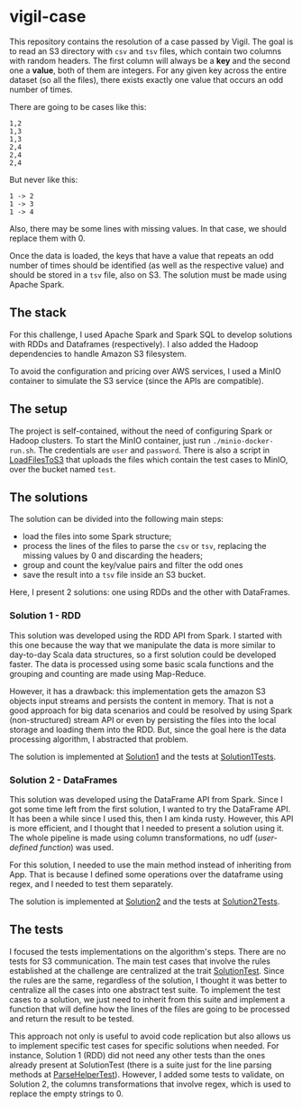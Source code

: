 # vigil-case

This repository contains the resolution of a case passed by Vigil.
The goal is to read an S3 directory with `csv` and `tsv` files, which contain
two columns with random headers. The first column will always be a **key** and
the second one a **value**, both of them are integers.
For any given key across the entire dataset (so all the files), there exists
exactly one value that occurs an odd number of times.

There are going to be cases like this:
```
1,2
1,3
1,3
2,4
2,4
2,4
```

But never like this:
```
1 -> 2
1 -> 3
1 -> 4
```

Also, there may be some lines with missing values. In that case, we should replace them with 0.

Once the data is loaded, the keys that have a value that repeats an odd number of times
should be identified (as well as the respective value) and should be stored in a `tsv` file, also on S3.
The solution must be made using Apache Spark.

## The stack

For this challenge, I used Apache Spark and Spark SQL to develop solutions with
RDDs and Dataframes (respectively). I also added the Hadoop dependencies to handle
Amazon S3 filesystem.

To avoid the configuration and pricing over AWS services, I used a MinIO container
to simulate the S3 service (since the APIs are compatible).

## The setup

The project is self-contained, without the need of configuring Spark or Hadoop clusters.
To start the MinIO container, just run `./minio-docker-run.sh`. The credentials are `user` and `password`.
There is also a script in [LoadFilesToS3](./src/main/scala/LoadFilesToS3.scala) that uploads
the files which contain the test cases to MinIO, over the bucket named `test`.

## The solutions

The solution can be divided into the following main steps:

- load the files into some Spark structure;
- process the lines of the files to parse the `csv` or `tsv`, replacing the
  missing values by 0 and discarding the headers;
- group and count the key/value pairs and filter the odd ones
- save the result into a `tsv` file inside an S3 bucket.

Here, I present 2 solutions: one using RDDs and the other with DataFrames.

### Solution 1 - RDD

This solution was developed using the RDD API from Spark.
I started with this one because the way that we manipulate the data is more
similar to day-to-day Scala data structures, so a first solution could be developed
faster. The data is processed using some basic scala functions and the grouping and
counting are made using Map-Reduce.

However, it has a drawback: this implementation gets the amazon S3 objects input streams
and persists the content in memory. That is not a good approach for big data scenarios and
could be resolved by using Spark (non-structured) stream API or even by persisting the files
into the local storage and loading them into the RDD. But, since the goal here is the data processing algorithm, I abstracted that problem.

The solution is implemented at [Solution1](src/main/scala/Solution1.scala) and the tests at
[Solution1Tests](src/test/scala/Solution1Test.scala).

### Solution 2 - DataFrames
This solution was developed using the DataFrame API from Spark.
Since I got some time left from the first solution, I wanted to try the DataFrame API.
It has been a while since I used this, then I am kinda rusty. However, this API is
more efficient, and I thought that I needed to present a solution using it. The whole pipeline
is made using column transformations, no udf (*user-defined function*) was used.

For this solution, I needed to use the main method instead of inheriting from App.
That is because I defined some operations over the dataframe using regex, and
I needed to test them separately.

The solution is implemented at [Solution2](src/main/scala/Solution2.scala) and the tests at
[Solution2Tests](src/test/scala/Solution2Test.scala).

## The tests

I focused the tests implementations on the algorithm's steps. There are no tests for S3 communication.
The main test cases that involve the rules established at the challenge are centralized at the trait
[SolutionTest](src/test/scala/SolutionTest.scala). Since the rules are the same, regardless of the solution,
I thought it was better to centralize all the cases into one abstract test suite. To implement the test
cases to a solution, we just need to inherit from this suite and implement a function that will define how the lines of the files are going to be processed and return the result to be tested.

This approach not only is useful to avoid code replication but also allows us to implement specific test
cases for specific solutions when needed. For instance, Solution 1 (RDD) did not need any other tests
than the ones already present at SolutionTest (there is a suite just for the line parsing methods at
[ParseHelperTest](src/test/scala/utils/ParseHelperTest.scala)). However, I added some tests to validate, on Solution 2,
the columns transformations that involve regex, which is used to replace the empty strings to 0.
